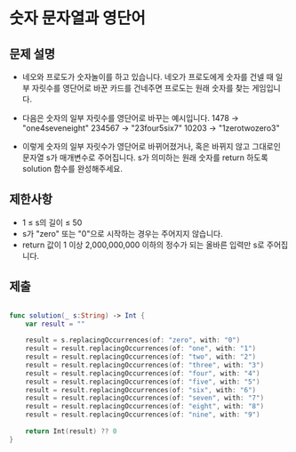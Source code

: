 # 숫자 문자열과 영단어
## 문제 설명
- 네오와 프로도가 숫자놀이를 하고 있습니다. 네오가 프로도에게 숫자를 건넬 때 일부 자릿수를 영단어로 바꾼 카드를 건네주면 프로도는 원래 숫자를 찾는 게임입니다.

- 다음은 숫자의 일부 자릿수를 영단어로 바꾸는 예시입니다.
1478 → "one4seveneight"
234567 → "23four5six7"
10203 → "1zerotwozero3"
- 이렇게 숫자의 일부 자릿수가 영단어로 바뀌어졌거나, 혹은 바뀌지 않고 그대로인 문자열 s가 매개변수로 주어집니다. s가 의미하는 원래 숫자를 return 하도록 solution 함수를 완성해주세요.

## 제한사항
- 1 ≤ s의 길이 ≤ 50
- s가 "zero" 또는 "0"으로 시작하는 경우는 주어지지 않습니다.
- return 값이 1 이상 2,000,000,000 이하의 정수가 되는 올바른 입력만 s로 주어집니다.


## 제출

```swift

func solution(_ s:String) -> Int {
    var result = ""
    
    result = s.replacingOccurrences(of: "zero", with: "0")
    result = result.replacingOccurrences(of: "one", with: "1")
    result = result.replacingOccurrences(of: "two", with: "2")
    result = result.replacingOccurrences(of: "three", with: "3")
    result = result.replacingOccurrences(of: "four", with: "4")
    result = result.replacingOccurrences(of: "five", with: "5")
    result = result.replacingOccurrences(of: "six", with: "6")
    result = result.replacingOccurrences(of: "seven", with: "7")
    result = result.replacingOccurrences(of: "eight", with: "8")
    result = result.replacingOccurrences(of: "nine", with: "9")
    
    return Int(result) ?? 0
}
```

